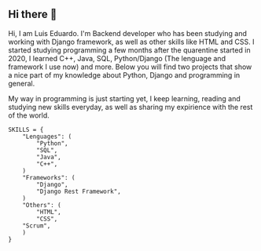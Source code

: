 ## Hi there 👋

Hi, I am Luis Eduardo. I'm Backend developer who has been studying and working with Django framework, as well as other skills like HTML and CSS. I started studying programming a few months after the quarentine started in 2020, I learned C++, Java, SQL, Python/Django (The lenguage and framework I use now) and more.  Below you will find two projects that show a nice part of my knowledge about Python, Django and programming in general.

My way in programming is just starting yet, I keep learning, reading and studying new skills everyday, as well as sharing my expirience with the rest of the world.

    SKILLS = {
    	"Lenguages": (
    		"Python",
			"SQL",
    		"Java",
    		"C++",
    	)
    	"Frameworks": (
    		"Django",
    		"Django Rest Framework",
    	)
    	"Others": (
    		"HTML",
    		"CSS",
		"Scrum",
    	)
    }
